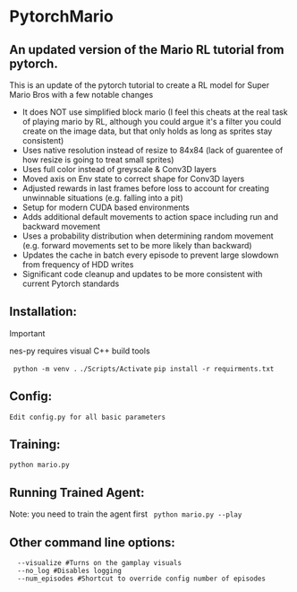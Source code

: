 # PytorchMario
## An updated version of the Mario RL tutorial from pytorch.

This is an update of the pytorch tutorial to create a RL model for Super Mario Bros with a few notable changes
* It does NOT use simplified block mario (I feel this cheats at the real task of playing mario by RL, although you could argue it's a filter you could create on the image data, but that only holds as long as sprites stay consistent)
* Uses native resolution instead of resize to 84x84 (lack of guarentee of how resize is going to treat small sprites)
* Uses full color instead of greyscale & Conv3D layers
* Moved axis on Env state to correct shape for Conv3D layers
* Adjusted rewards in last frames before loss to account for creating unwinnable situations (e.g. falling into a pit)
* Setup for modern CUDA based environments
* Adds additional default movements to action space including run and backward movement
* Uses a probability distribution when determining random movement (e.g. forward movements set to be more likely than backward)
* Updates the cache in batch every episode to prevent large slowdown from frequency of HDD writes
* Significant code cleanup and updates to be more consistent with current Pytorch standards


## Installation:
> [!IMPORTANT]
> nes-py requires visual C++ build tools

` python -m venv .`
` ./Scripts/Activate `
` pip install -r requirments.txt `

## Config:
` Edit config.py for all basic parameters `

## Training:
` python mario.py `

## Running Trained Agent:
Note: you need to train the agent first
` python mario.py --play`

## Other command line options:
```
  --visualize #Turns on the gamplay visuals
  --no_log #Disables logging
  --num_episodes #Shortcut to override config number of episodes
```
